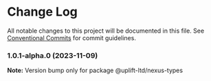 # Change Log

All notable changes to this project will be documented in this file.
See [Conventional Commits](https://conventionalcommits.org) for commit guidelines.

### 1.0.1-alpha.0 (2023-11-09)

**Note:** Version bump only for package @uplift-ltd/nexus-types
